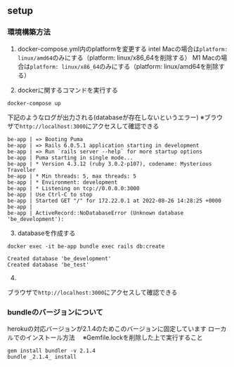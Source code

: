## setup
### 環境構築方法
1. docker-compose.yml内のplatformを変更する
intel Macの場合は`platform: linux/amd64`のみにする（platform: linux/x86_64を削除する）
M1 Macの場合は`platform: linux/x86_64`のみにする（platform: linux/amd64を削除する）

2. dockerに関するコマンドを実行する
```
docker-compose up
```

下記のようなログが出力される(databaseが存在しないというエラー)
※ブラウザで`http://localhost:3000`にアクセスして確認できる

```
be-app | => Booting Puma
be-app | => Rails 6.0.5.1 application starting in development 
be-app | => Run `rails server --help` for more startup options
be-app | Puma starting in single mode...
be-app | * Version 4.3.12 (ruby 3.0.2-p107), codename: Mysterious Traveller
be-app | * Min threads: 5, max threads: 5
be-app | * Environment: development
be-app | * Listening on tcp://0.0.0.0:3000
be-app | Use Ctrl-C to stop
be-app | Started GET "/" for 172.22.0.1 at 2022-08-26 14:28:25 +0000
be-app |   
be-app | ActiveRecord::NoDatabaseError (Unknown database 'be_development'):
```

3. databaseを作成する
```
docker exec -it be-app bundle exec rails db:create
```

```
Created database 'be_development'
Created database 'be_test'
```

4. 
ブラウザで`http://localhost:3000`にアクセスして確認できる

### bundleのバージョンについて
herokuの対応バージョンが2.1.4のためこのバージョンに固定しています
ローカルでのインストール方法
　※Gemfile.lockを削除した上で実行すること
```
gem install bundler -v 2.1.4
bundle _2.1.4_ install
```
